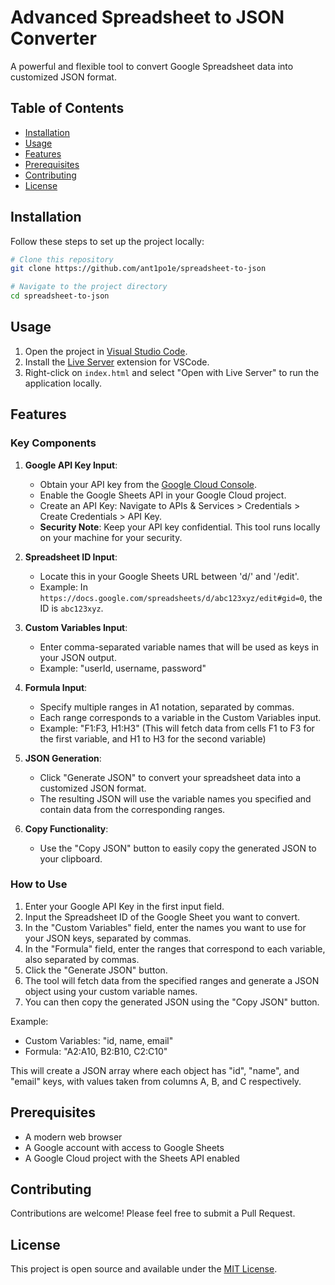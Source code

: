 # Advanced Spreadsheet to JSON Converter

A powerful and flexible tool to convert Google Spreadsheet data into customized JSON format.

## Table of Contents
- [Installation](#installation)
- [Usage](#usage)
- [Features](#features)
- [Prerequisites](#prerequisites)
- [Contributing](#contributing)
- [License](#license)

## Installation

Follow these steps to set up the project locally:

```bash
# Clone this repository
git clone https://github.com/ant1po1e/spreadsheet-to-json

# Navigate to the project directory
cd spreadsheet-to-json
```

## Usage

1. Open the project in [Visual Studio Code](https://code.visualstudio.com).
2. Install the [Live Server](https://marketplace.visualstudio.com/items?itemName=ritwickdey.LiveServer) extension for VSCode.
3. Right-click on `index.html` and select "Open with Live Server" to run the application locally.

## Features

### Key Components

1. **Google API Key Input**: 
   - Obtain your API key from the [Google Cloud Console](https://console.cloud.google.com).
   - Enable the Google Sheets API in your Google Cloud project.
   - Create an API Key: Navigate to APIs & Services > Credentials > Create Credentials > API Key.
   - **Security Note**: Keep your API key confidential. This tool runs locally on your machine for your security.

2. **Spreadsheet ID Input**:
   - Locate this in your Google Sheets URL between 'd/' and '/edit'.
   - Example: In `https://docs.google.com/spreadsheets/d/abc123xyz/edit#gid=0`, the ID is `abc123xyz`.

3. **Custom Variables Input**:
   - Enter comma-separated variable names that will be used as keys in your JSON output.
   - Example: "userId, username, password"

4. **Formula Input**:
   - Specify multiple ranges in A1 notation, separated by commas.
   - Each range corresponds to a variable in the Custom Variables input.
   - Example: "F1:F3, H1:H3" (This will fetch data from cells F1 to F3 for the first variable, and H1 to H3 for the second variable)

5. **JSON Generation**:
   - Click "Generate JSON" to convert your spreadsheet data into a customized JSON format.
   - The resulting JSON will use the variable names you specified and contain data from the corresponding ranges.

6. **Copy Functionality**:
   - Use the "Copy JSON" button to easily copy the generated JSON to your clipboard.

### How to Use

1. Enter your Google API Key in the first input field.
2. Input the Spreadsheet ID of the Google Sheet you want to convert.
3. In the "Custom Variables" field, enter the names you want to use for your JSON keys, separated by commas.
4. In the "Formula" field, enter the ranges that correspond to each variable, also separated by commas.
5. Click the "Generate JSON" button.
6. The tool will fetch data from the specified ranges and generate a JSON object using your custom variable names.
7. You can then copy the generated JSON using the "Copy JSON" button.

Example:
- Custom Variables: "id, name, email"
- Formula: "A2:A10, B2:B10, C2:C10"

This will create a JSON array where each object has "id", "name", and "email" keys, with values taken from columns A, B, and C respectively.

## Prerequisites

- A modern web browser
- A Google account with access to Google Sheets
- A Google Cloud project with the Sheets API enabled

## Contributing

Contributions are welcome! Please feel free to submit a Pull Request.

## License

This project is open source and available under the [MIT License](LICENSE).